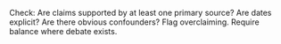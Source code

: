 Check: Are claims supported by at least one primary source? Are dates explicit? Are there obvious confounders? Flag overclaiming. Require balance where debate exists.